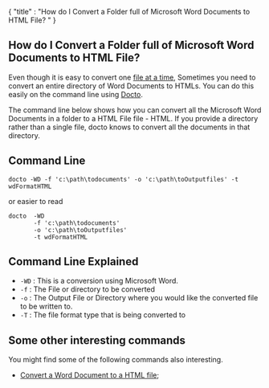 {
    "title" : "How do I Convert a Folder full of Microsoft Word Documents to HTML File? " 
}

How do I Convert a Folder full of Microsoft Word Documents to HTML File?          
-

Even though it is easy to convert one [file at a time](ConvertDocToFileHTML.md), Sometimes you need to convert an entire directory of Word Documents to HTMLs.  You can do this easily on the command line using [Docto](https://github.com/tobya/docto). 

The command line below shows how you can convert all the Microsoft Word Documents in a folder to a HTML File file - HTML.  If you provide a directory rather than a single file, docto knows to convert all the documents in that directory.

Command Line 
-

 ````
 docto -WD -f 'c:\path\todocuments' -o 'c:\path\toOutputfiles' -t wdFormatHTML
 ````
 or easier to read
 ````
 docto  -WD 
        -f 'c:\path\todocuments' 
        -o 'c:\path\toOutputfiles' 
        -t wdFormatHTML
 ````

Command Line Explained 
-

 - `-WD` :  This is a conversion using Microsoft Word. 
 - `-f` :  The File or directory to be converted 
 - `-o` :  The Output File or Directory where you would like the converted file to be written to.
 - `-T` :  The file format type that is being converted to




Some other interesting commands
-

You might find some of the following commands also interesting.

- [Convert a Word Document to a HTML file](ConvertDocToFileHTML.md);
 

